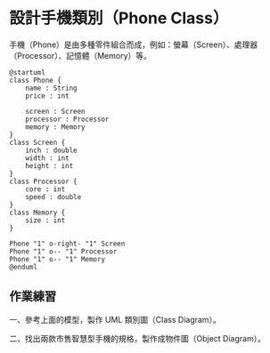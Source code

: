 # 設計手機類別（Phone Class）

手機（Phone）是由多種零件組合而成，例如：螢幕（Screen）、處理器（Processor）、記憶體（Memory）等。

```uml
@startuml
class Phone {
    name : String
    price : int
    
    screen : Screen
    processor : Processor
    memory : Memory
}
class Screen {
    inch : double
    width : int
    height : int
}
class Processor {
    core : int
    speed : double
}
class Memory {
    size : int
}

Phone "1" o-right- "1" Screen
Phone "1" o-- "1" Processor
Phone "1" o-- "1" Memory
@enduml
```

## 作業練習

一、參考上面的模型，製作 UML 類別圖（Class Diagram）。

二、找出兩款市售智慧型手機的規格，製作成物件圖（Object Diagram）。

